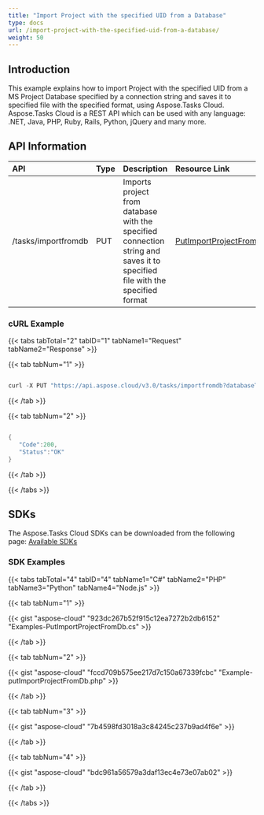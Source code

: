 ```yaml
---
title: "Import Project with the specified UID from a Database"
type: docs
url: /import-project-with-the-specified-uid-from-a-database/
weight: 50
---
```


## **Introduction**
This example explains how to import Project with the specified UID from a MS Project Database specified by a connection string and saves it to specified file with the specified format, using Aspose.Tasks Cloud. Aspose.Tasks Cloud is a REST API which can be used with any language: .NET, Java, PHP, Ruby, Rails, Python, jQuery and many more. 
## **API Information**

|**API**|**Type**|**Description**|**Resource Link**|
| :- | :- | :- | :- |
|/tasks/importfromdb|PUT|Imports project from database with the specified connection string and saves it to specified file with the specified format|[PutImportProjectFromDb](https://apireference.aspose.cloud/tasks/#/TasksDocument/PutImportProjectFromDb)|
### **cURL Example**
{{< tabs tabTotal="2" tabID="1" tabName1="Request" tabName2="Response" >}}

{{< tab tabNum="1" >}}

```java

curl -X PUT "https://api.aspose.cloud/v3.0/tasks/importfromdb?databaseType=Msp&projectUid=E6426C44-D6CB-4B9C-AF16-48910ACE0F54&filename=imported_from_db.xml&format=p6xml&databaseSchema=dbo" -H "accept: application/json" -H "Content-Type: application/json" -H "x-aspose-client: Containerize.Swagger" -d "Data Source=.\\\\SQLEXPRESS;Initial Catalog=ProjectServer_Published;Persist Security Info=True;User ID=sa;Password=pwd;"

```

{{< /tab >}}

{{< tab tabNum="2" >}}

```java

{
   "Code":200,
   "Status":"OK"
}

```

{{< /tab >}}

{{< /tabs >}}
## **SDKs**
The Aspose.Tasks Cloud SDKs can be downloaded from the following page: [Available SDKs](/tasks/available-sdks/)
### **SDK Examples**
{{< tabs tabTotal="4" tabID="4" tabName1="C#" tabName2="PHP" tabName3="Python" tabName4="Node.js" >}}

{{< tab tabNum="1" >}}

{{< gist "aspose-cloud" "923dc267b52f915c12ea7272b2db6152" "Examples-PutImportProjectFromDb.cs" >}}

{{< /tab >}}

{{< tab tabNum="2" >}}

{{< gist "aspose-cloud" "fccd709b575ee217d7c150a67339fcbc" "Example-putImportProjectFromDb.php" >}}

{{< /tab >}}

{{< tab tabNum="3" >}}

{{< gist "aspose-cloud" "7b4598fd3018a3c84245c237b9ad4f6e" >}}

{{< /tab >}}

{{< tab tabNum="4" >}}

{{< gist "aspose-cloud" "bdc961a56579a3daf13ec4e73e07ab02" >}}

{{< /tab >}}

{{< /tabs >}}
